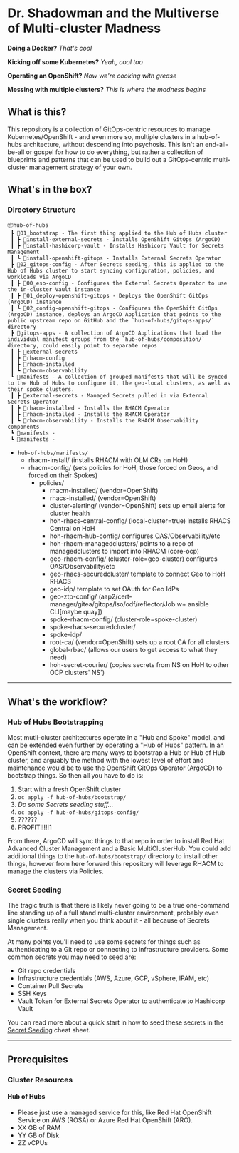 # Dr. Shadowman and the Multiverse of Multi-cluster Madness

**Doing a Docker?**  *That's cool*

**Kicking off some Kubernetes?**  *Yeah, cool too*

**Operating an OpenShift?** *Now we're cooking with grease*

**Messing with multiple clusters?** *This is where the madness begins*

## What is this?

This repository is a collection of GitOps-centric resources to manage Kubernetes/OpenShift - and even more so, multiple clusters in a hub-of-hubs architecture, without descending into psychosis.  This isn't an end-all-be-all or gospel for how to do everything, but rather a collection of blueprints and patterns that can be used to build out a GitOps-centric multi-cluster management strategy of your own.

## What's in the box?

### Directory Structure

```
📦hub-of-hubs
 ┣ 📂01_bootstrap - The first thing applied to the Hub of Hubs cluster
 ┃ ┣ 📂install-external-secrets - Installs OpenShift GitOps (ArgoCD)
 ┃ ┣ 📂install-hashicorp-vault - Installs Hashicorp Vault for Secrets Management
 ┃ ┗ 📂install-openshift-gitops - Installs External Secrets Operator
 ┣ 📂02_gitops-config - After Secrets seeding, this is applied to the Hub of Hubs cluster to start syncing configuration, policies, and workloads via ArgoCD
 ┃ ┣ 📂00_eso-config - Configures the External Secrets Operator to use the in-cluster Vault instance
 ┃ ┣ 📂01_deploy-openshift-gitops - Deploys the OpenShift GitOps (ArgoCD) instance
 ┃ ┗ 📂02_config-openshift-gitops - Configures the OpenShift GitOps (ArgoCD) instance, deploys an ArgoCD Application that points to the public upstream repo on GitHub and the `hub-of-hubs/gitops-apps/` directory
 ┣ 📂gitops-apps - A collection of ArgoCD Applications that load the individual manifest groups from the `hub-of-hubs/composition/` directory, could easily point to separate repos
 ┃ ┣ 📂external-secrets
 ┃ ┣ 📂rhacm-config
 ┃ ┣ 📂rhacm-installed
 ┃ ┗ 📂rhacm-observability
 ┗ 📂manifests - A collection of grouped manifests that will be synced to the Hub of Hubs to configure it, the geo-local clusters, as well as their spoke clusters.
 ┃ ┣ 📂external-secrets - Managed Secrets pulled in via External Secrets Operator
 ┃ ┣ 📂rhacm-installed - Installs the RHACM Operator
 ┃ ┣ 📂rhacm-installed - Installs the RHACM Operator
 ┃ ┗ 📂rhacm-observability - Installs the RHACM Observability components
 ┗ 📂manifests -
 ┗ 📂manifests -
```


- `hub-of-hubs/manifests/`
  - rhacm-install/ (installs RHACM with OLM CRs on HoH)
  - rhacm-config/ (sets policies for HoH, those forced on Geos, and forced on their Spokes)
    - policies/
      - rhacm-installed/ (vendor=OpenShift)
      - rhacs-installed/ (vendor=OpenShift)
      - cluster-alerting/ (vendor=OpenShift) sets up email alerts for cluster health
      - hoh-rhacs-central-config/ (local-cluster=true) installs RHACS Central on HoH
      - hoh-rhacm-hub-config/ configures OAS/Observability/etc
      - hoh-rhacm-managedclusters/ points to a repo of managedclusters to import into RHACM (core-ocp)
      - geo-rhacm-config/ (cluster-role=geo-cluster) configures OAS/Observability/etc
      - geo-rhacs-securedcluster/ template to connect Geo to HoH RHACS
      - geo-idp/ template to set OAuth for Geo IdPs
      - geo-ztp-config/ (aap2/cert-manager/gitea/gitops/lso/odf/reflector/Job w+ ansible CLI[maybe quay])
      - spoke-rhacm-config/ (cluster-role=spoke-cluster)
      - spoke-rhacs-securedcluster/
      - spoke-idp/
      - root-ca/ (vendor=OpenShift) sets up a root CA for all clusters
      - global-rbac/ (allows our users to get access to what they need)
      - hoh-secret-courier/ (copies secrets from NS on HoH to other OCP clusters' NS')

---

## What's the workflow?

### Hub of Hubs Bootstrapping

Most mutli-cluster architectures operate in a "Hub and Spoke" model, and can be extended even further by operating a "Hub of Hubs" pattern.  In an OpenShift context, there are many ways to bootstrap a Hub or Hub of Hub cluster, and arguably the method with the lowest level of effort and maintenance would be to use the OpenShift GitOps Operator (ArgoCD) to bootstrap things.  So then all you have to do is:

1. Start with a fresh OpenShift cluster
2. `oc apply -f hub-of-hubs/bootstrap/`
3. *Do some Secrets seeding stuff...*
4. `oc apply -f hub-of-hubs/gitops-config/`
5. ??????
6. PROFIT!!!!!1

From there, ArgoCD will sync things to that repo in order to install Red Hat Advanced Cluster Management and a Basic MultiClusterHub.  You could add additional things to the `hub-of-hubs/bootstrap/` directory to install other things, however from here forward this repository will leverage RHACM to manage the clusters via Policies.

### Secret Seeding

The tragic truth is that there is likely never going to be a true one-command line standing up of a full stand multi-cluster environment, probably even single clusters really when you think about it - all because of Secrets Management.

At many points you'll need to use some secrets for things such as authenticating to a Git repo or connecting to infrastructure providers.  Some common secrets you may need to seed are:

- Git repo credentials
- Infrastructure credentials (AWS, Azure, GCP, vSphere, IPAM, etc)
- Container Pull Secrets
- SSH Keys
- Vault Token for External Secrets Operator to authenticate to Hashicorp Vault

You can read more about a quick start in how to seed these secrets in the [Secret Seeding](examples/cheat-sheets/secret-seeding.md) cheat sheet.

---

## Prerequisites

### Cluster Resources

#### Hub of Hubs

- Please just use a managed service for this, like Red Hat OpenShift Service on AWS (ROSA) or Azure Red Hat OpenShift (ARO).
- XX GB of RAM
- YY GB of Disk
- ZZ vCPUs